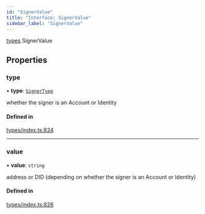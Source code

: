 ```yaml
---
id: "SignerValue"
title: "Interface: SignerValue"
sidebar_label: "SignerValue"
---
```


[types](../../../modules/Types/Types.md).SignerValue

## Properties

### type

• **type**: [`SignerType`](../../../enums/Types/SignerType/SignerType.md)

whether the signer is an Account or Identity

#### Defined in

[types/index.ts:824](https://github.com/F-OBrien/polymesh-sdk/blob/012f1745/src/types/index.ts#L824)

___

### value

• **value**: `string`

address or DID (depending on whether the signer is an Account or Identity)

#### Defined in

[types/index.ts:828](https://github.com/F-OBrien/polymesh-sdk/blob/012f1745/src/types/index.ts#L828)
